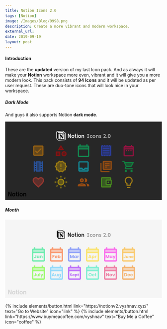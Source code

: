 ```yaml
---
title: Notion Icons 2.0
tags: [Notion]
image: /Images/Blog/9998.png
description: Create a more vibrant and modern workspace.
external_url:
date: 2019-09-19
layout: post
---
```

#### Introduction

These are the **updated** version of my last Icon pack. And as always it will make your **Notion** workspace more even, vibrant and it will give you a more modern look. This pack consists of **94 Icons** and it will be updated as per user request. These are duo-tone icons that will look nice in your workspace.

##### Dark Mode

And guys it also supports Notion **dark mode**.

![alt text](/Images/Blog/9998-1.png "Notion Icons 2.0")

##### Month

![alt text](/Images/Blog/9998-2.png "Notion Icons 2.0")


<p class="text-center">
{% include elements/button.html link="https://notionv2.vyshnav.xyz/" text="Go to Website" icon="link" %}
{% include elements/button.html link="https://www.buymeacoffee.com/vyshnav" text="Buy Me a Coffee" icon="coffee" %}
</p>